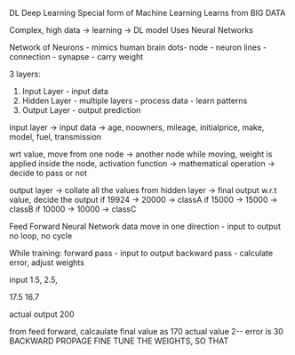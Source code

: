 DL
Deep Learning
Special form of Machine Learning
Learns from BIG DATA

Complex, high data -> learning -> DL model
Uses Neural Networks

Network of Neurons - mimics human brain
dots- node - neuron
lines - connection - synapse - carry weight


3 layers:
1. Input Layer - input data
2. Hidden Layer - multiple layers - process data - learn patterns
3. Output Layer - output prediction

input layer -> input data -> age, noowners, mileage, initialprice, make, model, fuel, transmission

wrt value, move from one node -> another node
while moving, weight is applied
inside the node, activation function -> mathematical operation -> decide to pass or not


output layer -> collate all the values from hidden layer -> final output
w.r.t value, decide the output
if 19924 ->  20000 -> classA
if 15000 ->  15000 -> classB
if 10000 ->  10000 -> classC



Feed Forward Neural Network
    data move in one direction - input to output
    no loop, no cycle

While training:
    forward pass - input to output
    backward pass - calculate error, adjust weights

input
1.5,
2.5,

17.5
16.7

actual output 200

from feed forward, calcaulate final value as 170
actual value 2--
error is 30
BACKWARD PROPAGE 
    FINE TUNE THE WEIGHTS, SO THAT 

